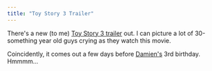 ```yaml
---
title: "Toy Story 3 Trailer"
---
```

<p>There's a new (to me) <a href="https://www.apple.com/trailers/disney/toystory3/">Toy Story 3 trailer</a> out.  I can picture a lot of 30-something year old guys crying as they watch this movie.</p>
<p>Coincidently, it comes out a few days before <a href="https://www.mennoboy.com/damien/">Damien's</a> 3rd birthday.  Hmmmm...</p>
